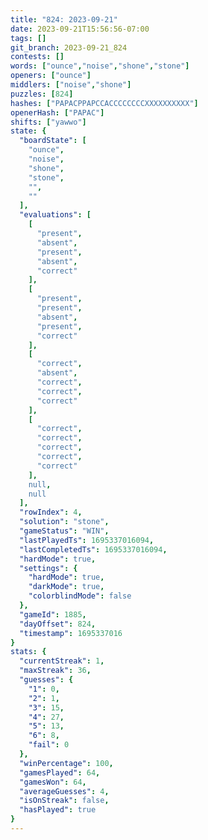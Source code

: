 ```yaml
---
title: "824: 2023-09-21"
date: 2023-09-21T15:56:56-07:00
tags: []
git_branch: 2023-09-21_824
contests: []
words: ["ounce","noise","shone","stone"]
openers: ["ounce"]
middlers: ["noise","shone"]
puzzles: [824]
hashes: ["PAPACPPAPCCACCCCCCCCXXXXXXXXXX"]
openerHash: ["PAPAC"]
shifts: ["yawwo"]
state: {
  "boardState": [
    "ounce",
    "noise",
    "shone",
    "stone",
    "",
    ""
  ],
  "evaluations": [
    [
      "present",
      "absent",
      "present",
      "absent",
      "correct"
    ],
    [
      "present",
      "present",
      "absent",
      "present",
      "correct"
    ],
    [
      "correct",
      "absent",
      "correct",
      "correct",
      "correct"
    ],
    [
      "correct",
      "correct",
      "correct",
      "correct",
      "correct"
    ],
    null,
    null
  ],
  "rowIndex": 4,
  "solution": "stone",
  "gameStatus": "WIN",
  "lastPlayedTs": 1695337016094,
  "lastCompletedTs": 1695337016094,
  "hardMode": true,
  "settings": {
    "hardMode": true,
    "darkMode": true,
    "colorblindMode": false
  },
  "gameId": 1885,
  "dayOffset": 824,
  "timestamp": 1695337016
}
stats: {
  "currentStreak": 1,
  "maxStreak": 36,
  "guesses": {
    "1": 0,
    "2": 1,
    "3": 15,
    "4": 27,
    "5": 13,
    "6": 8,
    "fail": 0
  },
  "winPercentage": 100,
  "gamesPlayed": 64,
  "gamesWon": 64,
  "averageGuesses": 4,
  "isOnStreak": false,
  "hasPlayed": true
}
---
```

<!-- more -->
